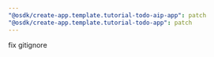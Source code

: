 ```yaml
---
"@osdk/create-app.template.tutorial-todo-aip-app": patch
"@osdk/create-app.template.tutorial-todo-app": patch
---
```


fix gitignore
